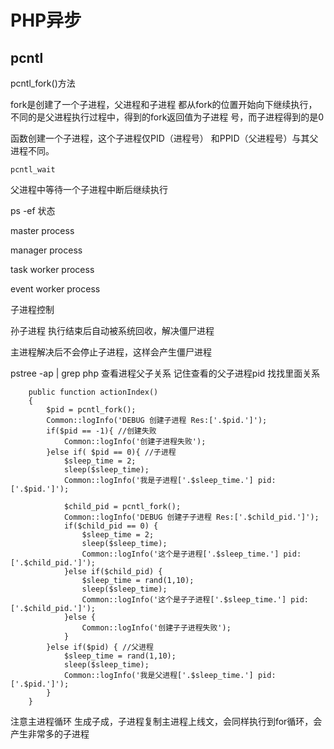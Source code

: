 # PHP异步

## pcntl

pcntl_fork()方法

fork是创建了一个子进程，父进程和子进程 都从fork的位置开始向下继续执行，不同的是父进程执行过程中，得到的fork返回值为子进程 号，而子进程得到的是0

函数创建一个子进程，这个子进程仅PID（进程号） 和PPID（父进程号）与其父进程不同。



```
pcntl_wait
```

父进程中等待一个子进程中断后继续执行

ps -ef 状态

master process

manager process

task worker process

event worker process



子进程控制



孙子进程 执行结束后自动被系统回收，解决僵尸进程



主进程解决后不会停止子进程，这样会产生僵尸进程



pstree -ap | grep php 查看进程父子关系 记住查看的父子进程pid 找找里面关系

````
    public function actionIndex()
    {
        $pid = pcntl_fork();
        Common::logInfo('DEBUG 创建子进程 Res:['.$pid.']');
        if($pid == -1){ //创建失败
            Common::logInfo('创建子进程失败');
        }else if( $pid == 0){ //子进程
            $sleep_time = 2;
            sleep($sleep_time);
            Common::logInfo('我是子进程['.$sleep_time.'] pid:['.$pid.']');

            $child_pid = pcntl_fork();
            Common::logInfo('DEBUG 创建子子进程 Res:['.$child_pid.']');
            if($child_pid == 0) {
                $sleep_time = 2;
                sleep($sleep_time);
                Common::logInfo('这个是子进程['.$sleep_time.'] pid:['.$child_pid.']');
            }else if($child_pid) {
                $sleep_time = rand(1,10);
                sleep($sleep_time);
                Common::logInfo('这个是子子进程['.$sleep_time.'] pid:['.$child_pid.']');
            }else {
                Common::logInfo('创建子子进程失败');
            }
        }else if($pid) { //父进程
            $sleep_time = rand(1,10);
            sleep($sleep_time);
            Common::logInfo('我是父进程['.$sleep_time.'] pid:['.$pid.']');
        }
    }
````



注意主进程循环 生成子成，子进程复制主进程上线文，会同样执行到for循环，会产生非常多的子进程
